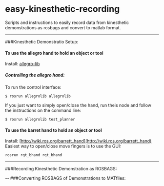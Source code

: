 # easy-kinesthetic-recording
Scripts and instructions to easily record data from kinesthetic demonstrations as rosbags and convert to matlab format.

---
###Kinesthetic Demonstratio Setup:

#### To use the allegro hand to hold an object or tool
Install: [allegro-lib](https://github.com/nbfigueroa/allegro-lib)

##### Controlling the allegro hand:
To run the control interface:
```
$ rosrun allegrolib allegrolib
```

If you just want to simply open/close the hand, run theis node and follow the instructions on the command line:

```
$ rosrun allegrolib test_planner
```

#### To use the barret hand to hold an object or tool
Install: [http://wiki.ros.org/barrett_hand](http://wiki.ros.org/barrett_hand)
Easiest way to open/close move fingers is to use the GUI:
```
rosrun rqt_bhand rqt_bhand
```


---
###Recording Kinesthetic Demonstration as ROSBAGS:


--
###Converting ROSBAGS of Demonstrations to MATfiles:
